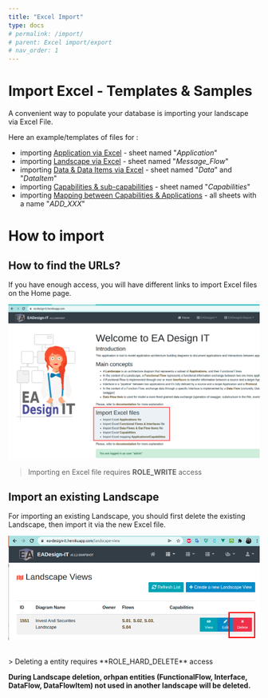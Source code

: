 ```yaml
---
title: "Excel Import"
type: docs
# permalink: /import/
# parent: Excel import/export
# nav_order: 1
---
```


# Import Excel - Templates & Samples

A convenient way to populate your database is importing your landscape via Excel File.

Here an example/templates of files for :
 - importing [Application via Excel](./samples/applications.xlsx)  - sheet named "*Application*"
 - importing [Landscape via Excel](./samples/Invest_And_Securities_Landscape.xlsx) - sheet named "*Message_Flow*"
 - importing [Data & Data Items via Excel](./samples/data-data-item.xlsx) - sheet named "*Data*" and "*DataItem*"
 - importing [Capabilities & sub-capabilities](./samples/capabilities.xlsx) - sheet named "*Capabilities*"
 - importing [Mapping between Capabilities & Applications](./samples/capabilities-applications.xlsx) - all sheets with a name "*ADD_XXX*"

# How to import
## How to find the URLs?

If you have enough access, you will have different links to import Excel files on the Home page.

![Export Excel](./selection_002.png)

> Importing en Excel file requires **ROLE_WRITE** access

## Import an existing Landscape

For importing an existing Landscape, you should first delete the existing Landscape, then import it via the new Excel file. 

![Export Excel](./delete-landscape.png)

<br/>
> Deleting a entity requires **ROLE_HARD_DELETE** access


**During Landscape deletion, orhpan entities (FunctionalFlow, Interface, DataFlow, DataFlowItem) not used in another landscape will be deleted.** 

